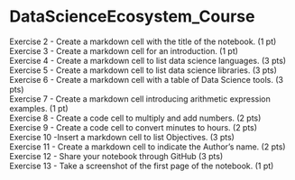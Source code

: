 # DataScienceEcosystem_Course
Exercise 2 - Create a markdown cell with the title of the notebook. (1 pt) <br />
Exercise 3 - Create a markdown cell for an introduction. (1 pt) <br />
Exercise 4 - Create a markdown cell to list data science languages. (3 pts) <br />
Exercise 5 - Create a markdown cell to list data science libraries. (3 pts) <br />
Exercise 6 - Create a markdown cell with a table of Data Science tools. (3 pts) <br />
Exercise 7 - Create a markdown cell introducing arithmetic expression examples. (1 pt) <br />
Exercise 8 - Create a code cell to multiply and add numbers. (2 pts) <br />
Exercise 9 - Create a code cell to convert minutes to hours. (2 pts) <br />
Exercise 10 -Insert a markdown cell to list Objectives. (3 pts) <br />
Exercise 11 - Create a markdown cell to indicate the Author’s name. (2 pts) <br />
Exercise 12 - Share your notebook through GitHub (3 pts) <br />
Exercise 13 - Take a screenshot of the first page of the notebook. (1 pt) <br />
